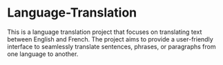 # Language-Translation
This is a language translation project that focuses on translating text between English and French. The project aims to provide a user-friendly interface to seamlessly translate sentences, phrases, or paragraphs from one language to another.
